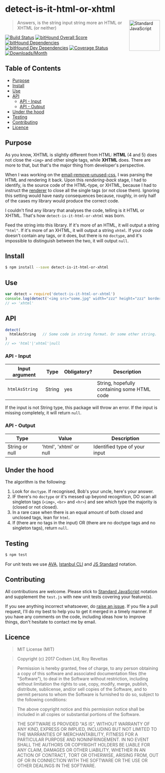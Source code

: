 # detect-is-it-html-or-xhtml

<a href="https://standardjs.com" style="float: right; padding: 0 0 20px 20px;"><img src="https://cdn.rawgit.com/feross/standard/master/sticker.svg" alt="Standard JavaScript" width="100" align="right"></a>

> Answers, is the string input string more an HTML or XHTML (or neither)

[![Build Status][travis-img]][travis-url]
[![bitHound Overall Score][overall-img]][overall-url]
[![bitHound Dependencies][deps-img]][deps-url]
[![bitHound Dev Dependencies][dev-img]][dev-url]
[![Coverage Status][cov-img]][cov-url]
[![Downloads/Month][downloads-img]][downloads-url]

## Table of Contents

<!-- START doctoc generated TOC please keep comment here to allow auto update -->
<!-- DON'T EDIT THIS SECTION, INSTEAD RE-RUN doctoc TO UPDATE -->


- [Purpose](#purpose)
- [Install](#install)
- [Use](#use)
- [API](#api)
  - [API - Input](#api---input)
  - [API - Output](#api---output)
- [Under the hood](#under-the-hood)
- [Testing](#testing)
- [Contributing](#contributing)
- [Licence](#licence)

<!-- END doctoc generated TOC please keep comment here to allow auto update -->

## Purpose

As you know, XHTML is slightly different from HTML: **HTML** (4 and 5) does not close the `<img>` and other single tags, while **XHTML** does. There are more to that, but that's the major thing from developer's perspective.

When I was working on the [email-remove-unused-css](https://github.com/codsen/email-remove-unused-css), I was parsing the HTML and rendering it back. Upon this _rendering-back_ stage, I had to identify, is the source code of the HTML-type, or XHTML, because I had to instruct the [renderer](https://github.com/posthtml/posthtml-render) to close all the single tags (or not close them). Ignoring this setting would have nasty consequences because, roughly, in only half of the cases my library would produce the correct code.

I couldn't find any library that analyses the code, telling is it HTML or XHTML. That's how `detect-is-it-html-or-xhtml` was born.

Feed the string into this library. If it's more of an HTML, it will output a string `"html"`. If it's more of an XHTML, it will output a string `xhtml`. If your code doesn't contain any tags, or it does, but there is no `doctype`, and it's impossible to distinguish between the two, it will output `null`.

## Install

```sh
$ npm install --save detect-is-it-html-or-xhtml
```

## Use

```js
var detect = require('detect-is-it-html-or-xhtml')
console.log(detect('<img src="some.jpg" width="zzz" height="zzz" border="0" style="display:block;" alt="zzz"/>'))
// => 'xhtml'
```

## API

```js
detect(
  htmlAsString   // Some code in string format. Or some other string.
)
// => 'html'|'xhtml'|null
```

### API - Input

Input argument   | Type     | Obligatory? | Description
-----------------|----------|-------------|--------------------
`htmlAsString`   | String   | yes         | String, hopefully containing some HTML code

If the input is not String type, this package will throw an error. If the input is missing completely, it will return `null`.

### API - Output

Type              | Value                   | Description
------------------|-------------------------|---------------------------------------
String or null    | 'html', 'xhtml' or null | Identified type of your input

## Under the hood

The algorithm is the following:

1. Look for `doctype`. If recognised, Bob's your uncle, here's your answer.
2. IF there's no `doctype` or it's messed up beyond recognition, DO scan all singleton tags (`<img>`, `<br>` and `<hr>`) and see which type the majority is (closed or not closed).
3. In a rare case when there is an equal amount of both closed and unclosed tags, lean for `html`.
4. If (there are no tags in the input) OR (there are no doctype tags and no singleton tags), return `null`.

## Testing

```bash
$ npm test
```

For unit tests we use [AVA](https://github.com/avajs/ava), [Istanbul CLI](https://github.com/istanbuljs/nyc) and [JS Standard](https://standardjs.com) notation.

## Contributing

All contributions are welcome. Please stick to [Standard JavaScript](https://standardjs.com) notation and supplement the `test.js` with new unit tests covering your feature(s).

If you see anything incorrect whatsoever, do [raise an issue](https://github.com/codsen/detect-is-it-html-or-xhtml/issues). If you file a pull request, I'll do my best to help you to get it merged in a timely manner. If you have any comments on the code, including ideas how to improve things, don't hesitate to contact me by email.

## Licence

> MIT License (MIT)

> Copyright (c) 2017 Codsen Ltd, Roy Reveltas

> Permission is hereby granted, free of charge, to any person obtaining a copy
of this software and associated documentation files (the "Software"), to deal
in the Software without restriction, including without limitation the rights
to use, copy, modify, merge, publish, distribute, sublicense, and/or sell
copies of the Software, and to permit persons to whom the Software is
furnished to do so, subject to the following conditions:

> The above copyright notice and this permission notice shall be included in all
copies or substantial portions of the Software.

> THE SOFTWARE IS PROVIDED "AS IS", WITHOUT WARRANTY OF ANY KIND, EXPRESS OR
IMPLIED, INCLUDING BUT NOT LIMITED TO THE WARRANTIES OF MERCHANTABILITY,
FITNESS FOR A PARTICULAR PURPOSE AND NONINFRINGEMENT. IN NO EVENT SHALL THE
AUTHORS OR COPYRIGHT HOLDERS BE LIABLE FOR ANY CLAIM, DAMAGES OR OTHER
LIABILITY, WHETHER IN AN ACTION OF CONTRACT, TORT OR OTHERWISE, ARISING FROM,
OUT OF OR IN CONNECTION WITH THE SOFTWARE OR THE USE OR OTHER DEALINGS IN THE
SOFTWARE.

[travis-img]: https://travis-ci.org/codsen/detect-is-it-html-or-xhtml.svg?branch=master
[travis-url]: https://travis-ci.org/codsen/detect-is-it-html-or-xhtml

[overall-img]: https://www.bithound.io/github/codsen/detect-is-it-html-or-xhtml/badges/score.svg
[overall-url]: https://www.bithound.io/github/codsen/detect-is-it-html-or-xhtml

[deps-img]: https://www.bithound.io/github/codsen/detect-is-it-html-or-xhtml/badges/dependencies.svg
[deps-url]: https://www.bithound.io/github/codsen/detect-is-it-html-or-xhtml/master/dependencies/npm

[dev-img]: https://www.bithound.io/github/codsen/detect-is-it-html-or-xhtml/badges/devDependencies.svg
[dev-url]: https://www.bithound.io/github/codsen/detect-is-it-html-or-xhtml/master/dependencies/npm

[cov-img]: https://coveralls.io/repos/github/codsen/detect-is-it-html-or-xhtml/badge.svg?branch=master
[cov-url]: https://coveralls.io/github/codsen/detect-is-it-html-or-xhtml?branch=master

[downloads-img]: https://img.shields.io/npm/dm/detect-is-it-html-or-xhtml.svg
[downloads-url]: https://www.npmjs.com/package/detect-is-it-html-or-xhtml
